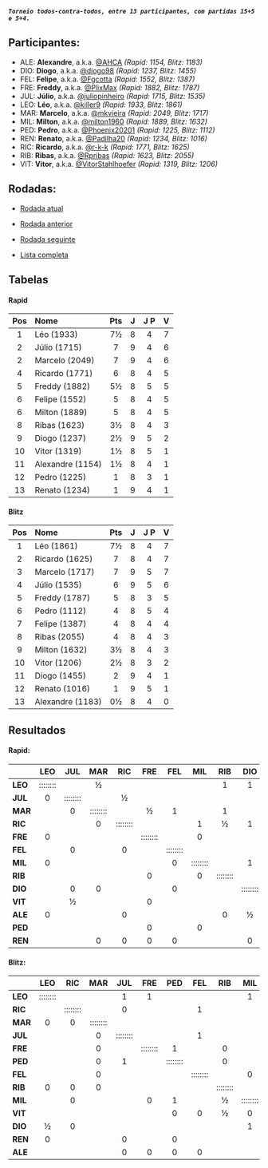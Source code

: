 ***`Torneio todos-contra-todos, entre 13 participantes, com partidas 15+5 e 5+4.`***

## Participantes:

* ALE: **Alexandre**, a.k.a. [@AHCA](https://www.lichess.org/@/AHCA) *(Rapid: 1154, Blitz: 1183)*
* DIO: **Diogo**, a.k.a. [@diogo98](https://www.lichess.org/@/diogo98) *(Rapid: 1237, Blitz: 1455)*
* FEL: **Felipe**, a.k.a. [@Fgcotta](https://www.lichess.org/@/Fgcotta) *(Rapid: 1552, Blitz: 1387)*
* FRE: **Freddy**, a.k.a. [@PlixMax](https://www.lichess.org/@/PlixMax) *(Rapid: 1882, Blitz: 1787)*
* JUL: **Júlio**, a.k.a. [@juliopinheiro](https://www.lichess.org/@/juliopinheiro) *(Rapid: 1715, Blitz: 1535)*
* LEO: **Léo**, a.k.a. [@killer9](https://www.lichess.org/@/killer9) *(Rapid: 1933, Blitz: 1861)*
* MAR: **Marcelo**, a.k.a. [@mkvieira](https://www.lichess.org/@/mkvieira) *(Rapid: 2049, Blitz: 1717)*
* MIL: **Milton**, a.k.a. [@milton1960](https://www.lichess.org/@/milton1960) *(Rapid: 1889, Blitz: 1632)*
* PED: **Pedro**, a.k.a. [@Phoenix20201](https://www.lichess.org/@/Phoenix20201) *(Rapid: 1225, Blitz: 1112)*
* REN: **Renato**, a.k.a. [@Padilha20](https://www.lichess.org/@/Padilha20) *(Rapid: 1234, Blitz: 1016)*
* RIC: **Ricardo**, a.k.a. [@r-k-k](https://www.lichess.org/@/r-k-k) *(Rapid: 1771, Blitz: 1625)*
* RIB: **Ribas**, a.k.a. [@Rpribas](https://www.lichess.org/@/Rpribas) *(Rapid: 1623, Blitz: 2055)*
* VIT: **Vitor**, a.k.a. [@VitorStahlhoefer](https://www.lichess.org/@/VitorStahlhoefer) *(Rapid: 1319, Blitz: 1206)*

## Rodadas:

* [Rodada atual](https://grupo-de-xadrez.github.io/rodadas/10)

* [Rodada anterior](https://grupo-de-xadrez.github.io/rodadas/9)

* [Rodada seguinte](https://grupo-de-xadrez.github.io/rodadas/11)

* [Lista completa](https://grupo-de-xadrez.github.io/rodadas)

## Tabelas

#### Rapid

| Pos | Nome | Pts | J | J P | V |
| :---: | :--- | :---: | :---: | :---: | :---: |
| 1 | Léo (1933) | 7½ | 8 | 4 | 7 |
| 2 | Júlio (1715) | 7 | 9 | 4 | 6 |
| 2 | Marcelo (2049) | 7 | 9 | 4 | 6 |
| 4 | Ricardo (1771) | 6 | 8 | 4 | 5 |
| 5 | Freddy (1882) | 5½ | 8 | 5 | 5 |
| 6 | Felipe (1552) | 5 | 8 | 4 | 5 |
| 6 | Milton (1889) | 5 | 8 | 4 | 5 |
| 8 | Ribas (1623) | 3½ | 8 | 4 | 3 |
| 9 | Diogo (1237) | 2½ | 9 | 5 | 2 |
| 10 | Vitor (1319) | 1½ | 8 | 5 | 1 |
| 11 | Alexandre (1154) | 1½ | 8 | 4 | 1 |
| 12 | Pedro (1225) | 1 | 8 | 3 | 1 |
| 13 | Renato (1234) | 1 | 9 | 4 | 1 |

#### Blitz

| Pos | Nome | Pts | J | J P | V |
| :---: | :--- | :---: | :---: | :---: | :---: |
| 1 | Léo (1861) | 7½ | 8 | 4 | 7 |
| 2 | Ricardo (1625) | 7 | 8 | 4 | 7 |
| 3 | Marcelo (1717) | 7 | 9 | 5 | 7 |
| 4 | Júlio (1535) | 6 | 9 | 5 | 6 |
| 5 | Freddy (1787) | 5 | 8 | 3 | 5 |
| 6 | Pedro (1112) | 4 | 8 | 5 | 4 |
| 7 | Felipe (1387) | 4 | 8 | 4 | 4 |
| 8 | Ribas (2055) | 4 | 8 | 4 | 3 |
| 9 | Milton (1632) | 3½ | 8 | 4 | 3 |
| 10 | Vitor (1206) | 2½ | 8 | 3 | 2 |
| 11 | Diogo (1455) | 2 | 9 | 4 | 1 |
| 12 | Renato (1016) | 1 | 9 | 5 | 1 |
| 13 | Alexandre (1183) | 0½ | 8 | 4 | 0 |

## Resultados

#### Rapid:

| | LEO | JUL | MAR | RIC | FRE | FEL | MIL | RIB | DIO | VIT | ALE | PED | REN |
| :--- | :---: | :---: | :---: | :---: | :---: | :---: | :---: | :---: | :---: | :---: | :---: | :---: | :---: |
| **LEO** | :::::::: |  | ½ |  |  |  |  | 1 | 1 |  |  |  | 1 |
| **JUL** | 0 | :::::::: |  | ½ |  |  |  |  |  |  | 1 | 1 | 1 |
| **MAR** |  | 0 | :::::::: |  | ½ | 1 |  | 1 |  |  |  | 1 |  |
| **RIC** |  |  | 0 | :::::::: |  |  | 1 | ½ | 1 |  |  |  |  |
| **FRE** | 0 |  |  |  | :::::::: |  | 0 |  |  |  | 1 |  |  |
| **FEL** |  | 0 |  | 0 |  | :::::::: |  |  |  | 1 | 1 |  |  |
| **MIL** | 0 |  |  |  |  | 0 | :::::::: |  | 1 | 1 |  |  |  |
| **RIB** |  |  |  |  | 0 |  | 0 | :::::::: |  | 1 |  | 1 |  |
| **DIO** |  | 0 | 0 |  |  | 0 |  |  | :::::::: | 1 |  |  |  |
| **VIT** |  | ½ |  |  | 0 |  |  |  |  | :::::::: |  |  | 0 |
| **ALE** | 0 |  |  | 0 |  |  |  | 0 | ½ |  | :::::::: |  |  |
| **PED** |  |  |  |  | 0 |  | 0 |  |  | 0 | 0 | :::::::: | 1 |
| **REN** |  |  | 0 | 0 | 0 | 0 |  |  | 0 |  |  |  | :::::::: |

#### Blitz:

| | LEO | RIC | MAR | JUL | FRE | PED | FEL | RIB | MIL | VIT | DIO | REN | ALE |
| :--- | :---: | :---: | :---: | :---: | :---: | :---: | :---: | :---: | :---: | :---: | :---: | :---: | :---: |
| **LEO** | :::::::: |  |  | 1 | 1 |  |  |  | 1 |  |  |  | 1 |
| **RIC** |  | :::::::: |  | 0 |  |  | 1 |  |  |  |  | 1 | 1 |
| **MAR** | 0 | 0 | :::::::: |  |  |  |  |  |  |  | 1 | 1 |  |
| **JUL** |  |  | 0 | :::::::: |  |  | 1 |  |  | 1 | 1 |  |  |
| **FRE** |  |  | 0 |  | :::::::: | 1 |  | 0 |  | 1 |  | 1 |  |
| **PED** |  |  | 0 | 1 |  | :::::::: |  | 0 |  |  |  |  |  |
| **FEL** |  |  | 0 |  |  |  | :::::::: |  | 0 |  | 1 | 1 |  |
| **RIB** | 0 | 0 | 0 |  |  |  |  | :::::::: |  |  |  |  | 1 |
| **MIL** |  | 0 |  |  | 0 | 1 |  | ½ | :::::::: |  |  |  |  |
| **VIT** |  |  |  |  |  | 0 | 0 | ½ | 0 | :::::::: | 1 |  |  |
| **DIO** | ½ | 0 |  |  |  |  |  |  | 1 |  | :::::::: | 0 | ½ |
| **REN** | 0 |  |  | 0 |  | 0 |  |  |  | 0 |  | :::::::: |  |
| **ALE** |  |  |  | 0 | 0 | 0 | 0 |  |  |  |  |  | :::::::: |

